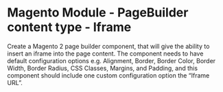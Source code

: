 # Magento Module - PageBuilder content type - Iframe
Create a Magento 2 page builder component, that will give the ability to insert an iframe into the page content. The component needs to have default configuration options e.g. Alignment, Border, Border Color, Border Width, Border Radius, CSS Classes, Margins, and Padding, and this component should include one custom configuration option the “Iframe URL”.
